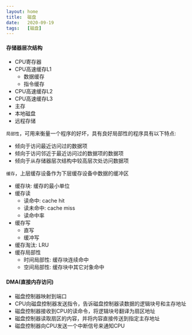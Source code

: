 ```yaml
---
layout: home
title:  磁盘
date:   2020-09-19
tags:   [磁盘]
---
```


#### 存储器层次结构

* CPU寄存器
* CPU高速缓存L1
    * 数据缓存
    * 指令缓存
* CPU高速缓存L2
* CPU高速缓存L3
* 主存
* 本地磁盘
* 远程存储

`局部性`，可用来衡量一个程序的好坏，具有良好局部性的程序具有以下特点:

* 倾向于访问最近访问过的数据项
* 倾向于访问邻近于最近访问过的数据项的数据项
* 倾向于从存储器层次结构中较高层次处访问数据项

`缓存`，上层缓存设备作为下层缓存设备中数据的缓冲区

* 缓存块: 缓存的最小单位
* 缓存读
    * 读命中: cache hit
    * 读未命中: cache miss
    * 读命中率
* 缓存写
    * 直写
    * 缓冲写
* 缓存淘汰: LRU
* 缓存局部性
    * 时间局部性: 缓存块连续命中
    * 空间局部性: 缓存块中其它对象命中

#### DMA(直接内存访问)

* 磁盘控制器映射到端口
* CPU向磁盘控制器发送指令，告诉磁盘控制器读数据的逻辑块号和主存地址
* 磁盘控制器接收到CPU的读命令，将逻辑块号翻译为扇区地址
* 磁盘控制器读取扇区的内容，并将内容直接传送到指定主存地址
* 磁盘控制器向CPU发送一个中断信号来通知CPU
